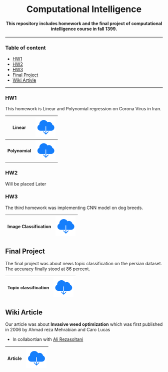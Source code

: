 <p align="center">
<h1 align="center">Computational Intelligence</h1>
<h4 align="center">This repository includes homework and the final project of computational intelligence course in fall 1399.</h4>
</p>

---------
### Table of content

  - [HW1](#HW1)
  - [HW2](#HW2)
  - [HW3](#HW3)
  - [Final Project](#final-project)
  - [Wiki Artivle](#wiki-artivle)
-----


### HW1

This homework is Linear and Polynomial regression on Corona Virus in Iran.

| Linear 	| [![open](icons/3.svg)](https://colab.research.google.com/drive/1tyEIehRQgYHyTk53nF3O97Hr2MMCikep?usp=sharing) 	|
|:-------:	|:--:	|
|  **Polynomial** 	| [![open](icons/3.svg)](https://colab.research.google.com/drive/1GhbfXDZ7xs_K9Kn6LZ6bMu9P9YtXYTWK?usp=sharing)  |

### HW2

Will be placed Later

### HW3

The third homework was implementing CNN model on dog breeds.

| Image Classification   |  [![](icons/3.svg)](https://colab.research.google.com/drive/163M91ZWTYHc0YRvch0exaZ50-fpY2HUN?usp=sharing)  |
|:--:|:--:|



## Final Project

The final project was about news topic classification on the persian dataset.
The accuracy finally stood at 86 percent.

| Topic classification   |  [![](icons/3.svg)](https://colab.research.google.com/drive/11sxBTb2ZDTEbn5Sksy85B1RRu21-XntW?usp=sharing)  |
|:--:|:--:|


## Wiki Article

Our article was about **Invasive weed optimization** which was first published in 2006 by Ahmad reza Mehrabian and Caro Lucas

- In collabortian with [Ali Rezasoltani](https://github.com/AliRezasoltani1)

| Article   |  [![](icons/3.svg)](http://94.184.118.13:8080/index.php/%D8%A7%D9%84%DA%AF%D9%88%D8%B1%DB%8C%D8%AA%D9%85_%D8%B9%D9%84%D9%81_%D9%87%D8%B1%D8%B2_%D9%85%D9%87%D8%A7%D8%AC%D9%85)  |
|:--:|:--:|
